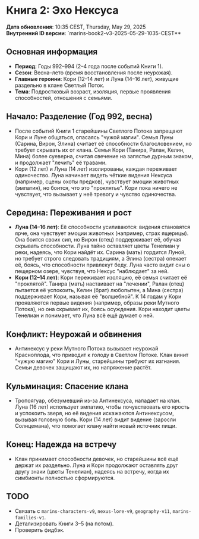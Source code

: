 # Книга 2: Эхо Нексуса

**Дата обновления**: 10:35 CEST, Thursday, May 29, 2025  
**Внутренний ID версии**: `marins-book2-v3-2025-05-29-1035-CEST**

## Основная информация
- **Период**: Годы 992–994 (2–4 года после событий Книги 1).  
- **Сезон**: Весна–лето (время восстановления после неурожая).  
- **Главные героини**: Кори (12–14 лет) и Луна (14–16 лет), живущие раздельно в клане Светлый Поток.  
- **Тема**: Подростковый возраст, изоляция, первые проявления способностей, отношения с семьями.  

## Начало: Разделение (Год 992, весна)
- После событий Книги 1 старейшины Светлого Потока запрещают Кори и Луне общаться, опасаясь "чужой магии". Семья Луны (Сарина, Вирон, Элина) считает её способности благословением, но требует скрывать их от клана. Семья Кори (Танира, Ралан, Келин, Мина) более суеверна, считая свечение на запястье дурным знаком, и продолжает "лечить" её травами.  
- Кори (12 лет) и Луна (14 лет) изолированы, каждая переживает одиночество. Луна начинает видеть чёткие видения Нексуса (например, сцены охоты предков), чувствует эмоции животных (эмпатия), но боится, что это "проклятье". Кори пока ничего не чувствует, что вызывает у неё тревогу и чувство одиночества.  

## Середина: Переживания и рост
- **Луна (14–16 лет)**: Её способности усиливаются: видения становятся ярче, она чувствует эмоции животных (например, страх ящерицы). Она боится своих сил, но Вирон (отец) поддерживает её, обучая скрывать способности. Луна тайно оставляет цветы Тенелиан у реки, надеясь, что Кори найдёт их. Сарина (мать) гордится Луной, но требует строго следовать традициям, а Элина (сестра) опекает её, боясь, что способности привлекут беду. Луна часто видит сны о пещерном озере, чувствуя, что Нексус "наблюдает" за ней.  
- **Кори (12–14 лет)**: Кори переживает изоляцию, её семья считает её "проклятой". Танира (мать) настаивает на "лечении", Ралан (отец) пытается её успокоить, Келин (брат) любопытен, а Мина (сестра) поддерживает Кори, называя её "волшебной". К 14 годам у Кори проявляются первые видения (например, образы реки Мутного Потока), но она скрывает их, боясь осуждения. Кори находит цветы Тенелиан и понимает, что Луна всё ещё думает о ней.  

## Конфликт: Неурожай и обвинения
- Антинексус у реки Мутного Потока вызывает неурожай Красноплода, что приводит к голоду в Светлом Потоке. Клан винит "чужую магию" Кори и Луны, старейшины требуют их изгнания. Семьи девочек защищают их, но напряжение растёт.  

## Кульминация: Спасение клана
- Тропоягуар, обезумевший из-за Антинексуса, нападает на клан. Луна (16 лет) использует эмпатию, чтобы почувствовать его ярость и успокоить зверя, но её видения искажаются Антинексусом, вызывая головную боль. Кори (14 лет) видит видение (заросли Солнцемана), что помогает клану найти новый источник пищи.  

## Конец: Надежда на встречу
- Клан принимает способности девочек, но старейшины всё ещё держат их раздельно. Луна и Кори продолжают оставлять друг другу знаки (цветы Тенелиан), надеясь на встречу, когда их симбионты полностью сформируются.  

## TODO
- Связать с `marins-characters-v9`, `nexus-lore-v9`, `geography-v11`, `marins-families-v1`.  
- Детализировать Книги 3–5 (на потом).  
- Проверить фидбэк.